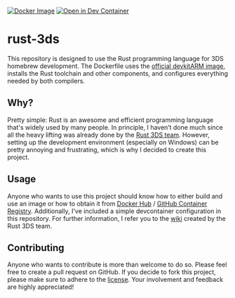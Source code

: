 [![Docker Image](https://img.shields.io/badge/Docker%20Image-blue?style=flat&logo=Docker&logoColor=%23fff)](https://hub.docker.com/r/nandolawson/rust-3ds)
[![Open in Dev Container](https://img.shields.io/badge/Open%20in%20Dev%20Container-blue?style=flat&logo=docker&logoColor=%23fff)](https://vscode.dev/redirect?url=vscode://ms-vscode-remote.remote-containers/cloneInVolume?url=https://github.com/nandolawson/rust-3ds)

# rust-3ds

This repository is designed to use the Rust programming language for 3DS homebrew development. The Dockerfile uses the [official devkitARM image](https://hub.docker.com/r/devkitpro/devkitarm), installs the Rust toolchain and other components, and configures everything needed by both compilers.

## Why?

Pretty simple: Rust is an awesome and efficient programming language that's widely used by many people. In principle, I haven’t done much since all the heavy lifting was already done by the [Rust 3DS team](https://github.com/rust3ds). However, setting up the development environment (especially on Windows) can be pretty annoying and frustrating, which is why I decided to create this project.

## Usage

Anyone who wants to use this project should know how to either build and use an image or how to obtain it from [Docker Hub](https://hub.docker.com/r/nandolawson/rust-3ds) / [GitHub Container Registry](https://github.com/nandolawson/rust-3ds/pkgs/container/rust-3ds). Additionally, I've included a simple devcontainer configuration in this repository. For further information, I refer you to the [wiki](https://github.com/rust3ds/ctru-rs/wiki) created by the Rust 3DS team.

## Contributing

Anyone who wants to contribute is more than welcome to do so. Please feel free to create a pull request on GitHub. If you decide to fork this project, please make sure to adhere to the [license](https://github.com/nandolawson/rust-3ds/blob/master/LICENSE). Your involvement and feedback are highly appreciated!
